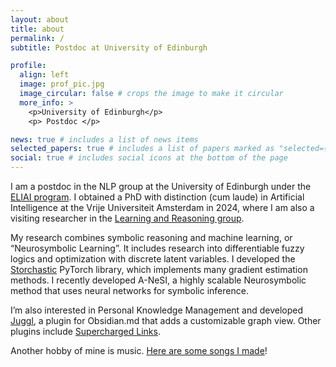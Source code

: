 ```yaml
---
layout: about
title: about
permalink: /
subtitle: Postdoc at University of Edinburgh

profile:
  align: left
  image: prof_pic.jpg
  image_circular: false # crops the image to make it circular
  more_info: >
    <p>University of Edinburgh</p>
    <p> Postdoc </p>

news: true # includes a list of news items
selected_papers: true # includes a list of papers marked as "selected={true}"
social: true # includes social icons at the bottom of the page
---
```


I am a postdoc in the NLP group at the University of Edinburgh under the [ELIAI program](https://web.inf.ed.ac.uk/eliai/about). I obtained a PhD with distinction (cum laude) in Artificial Intelligence at the Vrije Universiteit Amsterdam in 2024, where I am also a visiting researcher in the [Learning and Reasoning group](https://lr.cs.vu.nl/).

My research combines symbolic reasoning and machine learning, or “Neurosymbolic Learning”. It includes research into differentiable fuzzy logics and optimization with discrete latent variables. I developed the [Storchastic](https://github.com/HEmile/storchastic) PyTorch library, which implements many gradient estimation methods. I recently developed A-NeSI, a highly scalable Neurosymbolic method that uses neural networks for symbolic inference.

I’m also interested in Personal Knowledge Management and developed [Juggl](https://juggl.io/), a plugin for Obsidian.md that adds a customizable graph view. Other plugins include [Supercharged Links](https://github.com/mdelobelle/obsidian_supercharged_links).

Another hobby of mine is music. [Here are some songs I made](http://emilevankrieken.bandcamp.com/)!
